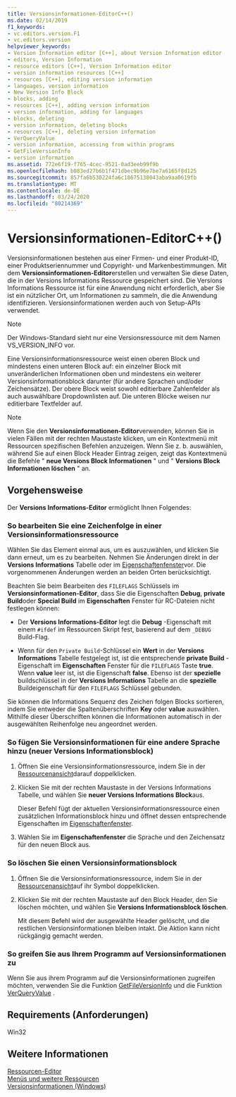 ```yaml
---
title: Versionsinformationen-EditorC++()
ms.date: 02/14/2019
f1_keywords:
- vc.editors.version.F1
- vc.editors.version
helpviewer_keywords:
- Version Information editor [C++], about Version Information editor
- editors, Version Information
- resource editors [C++], Version Information editor
- version information resources [C++]
- resources [C++], editing version information
- languages, version information
- New Version Info Block
- blocks, adding
- resources [C++], adding version information
- version information, adding for languages
- blocks, deleting
- version information, deleting blocks
- resources [C++], deleting version information
- VerQueryValue
- version information, accessing from within programs
- GetFileVersionInfo
- version information
ms.assetid: 772e6f19-f765-4cec-9521-0ad3eeb99f9b
ms.openlocfilehash: b083ed27b6b1f471dbec9b96e7be7a6165f8d125
ms.sourcegitcommit: 857fa6b530224fa6c18675138043aba9aa0619fb
ms.translationtype: MT
ms.contentlocale: de-DE
ms.lasthandoff: 03/24/2020
ms.locfileid: "80214369"
---
```

# <a name="version-information-editor-c"></a>Versionsinformationen-EditorC++()

Versionsinformationen bestehen aus einer Firmen- und einer Produkt-ID, einer Produktseriennummer und Copyright- und Markenbestimmungen. Mit dem **Versionsinformationen-Editor**erstellen und verwalten Sie diese Daten, die in der Versions Informations Ressource gespeichert sind. Die Versions Informations Ressource ist für eine Anwendung nicht erforderlich, aber Sie ist ein nützlicher Ort, um Informationen zu sammeln, die die Anwendung identifizieren. Versionsinformationen werden auch von Setup-APIs verwendet.

> [!NOTE]
> Der Windows-Standard sieht nur eine Versionsressource mit dem Namen VS_VERSION_INFO vor.

Eine Versionsinformationsressource weist einen oberen Block und mindestens einen unteren Block auf: ein einzelner Block mit unveränderlichen Informationen oben und mindestens ein weiterer Versionsinformationsblock darunter (für andere Sprachen und/oder Zeichensätze). Der obere Block weist sowohl editierbare Zahlenfelder als auch auswählbare Dropdownlisten auf. Die unteren Blöcke weisen nur editierbare Textfelder auf.

> [!NOTE]
> Wenn Sie den **Versionsinformationen-Editor**verwenden, können Sie in vielen Fällen mit der rechten Maustaste klicken, um ein Kontextmenü mit Ressourcen spezifischen Befehlen anzuzeigen. Wenn Sie z. b. auswählen, während Sie auf einen Block Header Eintrag zeigen, zeigt das Kontextmenü die Befehle " **neue Versions Block Informationen** " und " **Versions Block Informationen löschen** " an.

## <a name="how-to"></a>Vorgehensweise

Der **Versions Informations-Editor** ermöglicht Ihnen Folgendes:

### <a name="to-edit-a-string-in-a-version-information-resource"></a>So bearbeiten Sie eine Zeichenfolge in einer Versionsinformationsressource

Wählen Sie das Element einmal aus, um es auszuwählen, und klicken Sie dann erneut, um es zu bearbeiten. Nehmen Sie Änderungen direkt in der **Versions Informations** Tabelle oder im [Eigenschaftenfenster](/visualstudio/ide/reference/properties-window)vor. Die vorgenommenen Änderungen werden an beiden Orten berücksichtigt.

Beachten Sie beim Bearbeiten des `FILEFLAGS` Schlüssels im **Versionsinformationen-Editor**, dass Sie die Eigenschaften **Debug**, **private Build**oder **Special Build** im **Eigenschaften** Fenster für RC-Dateien nicht festlegen können:

- Der **Versions Informations-Editor** legt die **Debug** -Eigenschaft mit einem `#ifdef` im Ressourcen Skript fest, basierend auf dem `_DEBUG` Build-Flag.

- Wenn für den `Private Build`-Schlüssel ein **Wert** in der **Versions Informations** Tabelle festgelegt ist, ist die entsprechende **private Build** -Eigenschaft im **Eigenschaften** Fenster für die `FILEFLAGS` Taste **true**. Wenn **value** leer ist, ist die Eigenschaft **false**. Ebenso ist der **spezielle** buildschlüssel in der **Versions Informations** Tabelle an die **spezielle** Buildeigenschaft für den `FILEFLAGS` Schlüssel gebunden.

Sie können die Informations Sequenz des Zeichen folgen Blocks sortieren, indem Sie entweder die Spaltenüberschriften **Key** oder **value** auswählen. Mithilfe dieser Überschriften können die Informationen automatisch in der ausgewählten Reihenfolge neu angeordnet werden.

### <a name="to-add-version-information-for-another-language-new-version-info-block"></a>So fügen Sie Versionsinformationen für eine andere Sprache hinzu (neuer Versions Informationsblock)

1. Öffnen Sie eine Versionsinformationsressource, indem Sie in der [Ressourcenansicht](how-to-create-a-resource-script-file.md#create-resources)darauf doppelklicken.

1. Klicken Sie mit der rechten Maustaste in der Versions Informations Tabelle, und wählen Sie **neuer Versions Informations Block**aus.

   Dieser Befehl fügt der aktuellen Versionsinformationsressource einen zusätzlichen Informationsblock hinzu und öffnet dessen entsprechende Eigenschaften im [Eigenschaftenfenster](/visualstudio/ide/reference/properties-window).

1. Wählen Sie im **Eigenschaftenfenster** die Sprache und den Zeichensatz für den neuen Block aus.

### <a name="to-delete-a-version-information-block"></a>So löschen Sie einen Versionsinformationsblock

1. Öffnen Sie die Versionsinformationsressource, indem Sie in der [Ressourcenansicht](how-to-create-a-resource-script-file.md#create-resources)auf ihr Symbol doppelklicken.

1. Klicken Sie mit der rechten Maustaste auf den Block Header, den Sie löschen möchten, und wählen Sie **Versions Informationsblock löschen**.

   Mit diesem Befehl wird der ausgewählte Header gelöscht, und die restlichen Versionsinformationen bleiben intakt. Die Aktion kann nicht rückgängig gemacht werden.

### <a name="to-access-version-information-from-within-your-program"></a>So greifen Sie aus Ihrem Programm auf Versionsinformationen zu

Wenn Sie aus ihrem Programm auf die Versionsinformationen zugreifen möchten, verwenden Sie die Funktion [GetFileVersionInfo](/windows/win32/api/winver/nf-winver-getfileversioninfow) und die Funktion [VerQueryValue](/windows/win32/api/winver/nf-winver-verqueryvaluew) .

## <a name="requirements"></a>Requirements (Anforderungen)

Win32

## <a name="see-also"></a>Weitere Informationen

[Ressourcen-Editor](../windows/resource-editors.md)<br/>
[Menüs und weitere Ressourcen](/windows/win32/menurc/resources)<br/>
[Versionsinformationen (Windows)](/windows/win32/menurc/version-information)
